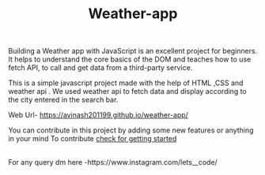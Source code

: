 # <h1 align="center">Weather-app</h1> 
<br>

Building a Weather app with JavaScript is an excellent project for beginners. It helps to understand the core basics of the DOM and teaches how to use fetch API, to call and get data from a third-party service.<br>

This is a simple javascript project made with the help of HTML ,CSS and weather api . We used weather api to fetch data and display according to the city entered in the search bar.


Web Url- https://avinash201199.github.io/weather-app/

You can contribute in this project by adding some new features or anything in your mind 
To contribute 
[check for getting started ](https://github.com/avinash201199/weather-app/blob/main/CONTRIBUTING.md)

<br> 
For any query dm here -https://www.instagram.com/lets__code/
